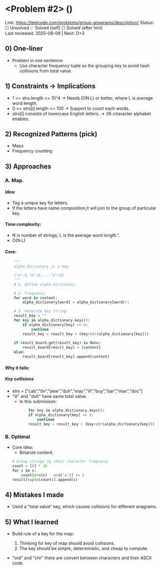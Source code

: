 # <Problem #2> <Group Anagrams>  (<Medium>)
Link: <https://leetcode.com/problems/group-anagrams/description/>
Status: ☐ Unsolved ✅ Solved (self) ☐ Solved (after hint)  
Last reviewed: 2025-08-09 | Next: D+3

## 0) One-liner
- Problem in one sentence:
    - Use character frequency tuple as the grouping key to avoid hash collisions from total value.

## 1) Constraints → Implications
  

- 1 <= strs.length <= 10^4 -> Needs O(N·L) or better, where L is average word length.
- 0 <= strs[i].length <= 100 -> Support to count each words.
- strs[i] consists of lowercase English letters. -> 26-character alphabet enables.

## 2) Recognized Patterns (pick)
  
- Maps
- Frequency counting

## 3) Approaches
  
### A. Map.
  
#### Idea: 
    
- Tag a unique key for letters.
- If the letters have same composition,it will join to the group of particular key.
  
#### Time complexity:
  
- N is number of strings; L is the average word length.”.
- O(N·L)
  
#### Core:
  
``` python
    """
    alpha_dictionary is a map.

    {"a":0,"b":0,...."z":0}
    """
    # 1. Define alpha dictionary.

    # 2. Frequency.
    for word in content:
        alpha_dictionary[word] = alpha_dictionary[word]+1

    # 3. Generate key string.
    result_key = "" 
    for key in alpha_dictionary.keys():
        if alpha_dictionary[key] == 0:
            continue
        result_key = result_key + (key+str(alpha_dictionary[key]))
    
    if result_board.get(result_key) is None:
        result_board[result_key] = [content]
    else:
        result_board[result_key].append(content)
```
#### Why it fails:
  
##### Key collisions
  
- strs = ["cab","tin","pew","duh","may","ill","buy","bar","max","doc"]
- "ill" and "duh" have same total value.
    - In this submisison:
        ``` python
            for key in alpha_dictionary.keys():
            if alpha_dictionary[key] == 0:
                continue
            result_key = result_key + (key+str(alpha_dictionary[key]))
        ```

### B. Optimal
  
- Core idea:
    - Binarize content.
    ``` python
    # Group strings by their character frequency
    count = [0] * 26
    for c in s:
        count[ord(c) - ord('a')] += 1
    result[tuple(count)].append(s)
    ```
  
## 4) Mistakes I made
  
- Used a “total value” key, which causes collisions for different anagrams.
  
## 5) What I learned
  
- Build rule of a key for the map:
  1. Thinking for key of map should avoid collisions.
  2. The key should be simple, deterministic, and cheap to compute.

- "ord" and "chr" there are convert between characters and their ASCII code.
